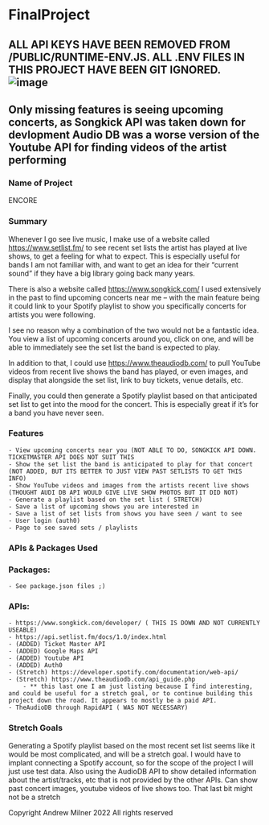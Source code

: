 # FinalProject
ALL API KEYS HAVE BEEN REMOVED FROM /PUBLIC/RUNTIME-ENV.JS. ALL .ENV FILES IN THIS PROJECT HAVE BEEN GIT IGNORED.
![image](https://user-images.githubusercontent.com/95140821/211231814-d5f6caff-73f1-4657-80c6-44ddd4dbf1a8.png)
-----------------------------------------------------------------------------------------------------------------
Only missing features is seeing upcoming concerts, as Songkick API was taken down for devlopment
Audio DB was a worse version of the Youtube API for finding videos of the artist performing
-----------------------------------------------------------------------------------------------------------------
### Name of Project
ENCORE
### Summary
Whenever I go see live music, I make use of a website called https://www.setlist.fm/ to see recent set lists the artist has played at live shows, to get a feeling for what to expect. This is especially useful for bands I am not familiar with, and want to get an idea for their “current sound” if they have a big library going back many years.

There is also a website called https://www.songkick.com/ I used extensively in the past to find upcoming concerts near me – with the main feature being it could link to your Spotify playlist to show you specifically concerts for artists you were following.

I see no reason why a combination of the two would not be a fantastic idea. You view a list of upcoming concerts around you, click on one, and will be able to immediately see the set list the band is expected to play.

In addition to that, I could use https://www.theaudiodb.com/ to pull YouTube videos from recent live shows the band has played, or even images, and display that alongside the set list, link to buy tickets, venue details, etc.

Finally, you could then generate a Spotify playlist based on that anticipated set list to get into the mood for the concert. This is especially great if it’s for a band you have never seen.
### Features
    - View upcoming concerts near you (NOT ABLE TO DO, SONGKICK API DOWN. TICKETMASTER API DOES NOT SUIT THIS
    - Show the set list the band is anticipated to play for that concert (NOT ADDED, BUT ITS BETTER TO JUST VIEW PAST SETLISTS TO GET THIS INFO)
    - Show YouTube videos and images from the artists recent live shows (THOUGHT AUDI DB API WOULD GIVE LIVE SHOW PHOTOS BUT IT DID NOT)
    - Generate a playlist based on the set list ( STRETCH)
    - Save a list of upcoming shows you are interested in
    - Save a list of set lists from shows you have seen / want to see
    - User login (auth0)
    - Page to see saved sets / playlists
### APIs & Packages Used
### Packages:
    - See package.json files ;)
### APIs: 
    - https://www.songkick.com/developer/ ( THIS IS DOWN AND NOT CURRENTLY USEABLE)
    - https://api.setlist.fm/docs/1.0/index.html
    - (ADDED) Ticket Master API
    - (ADDED) Google Maps API
    - (ADDED) Youtube API
    - (ADDED) Auth0
    - (Stretch) https://developer.spotify.com/documentation/web-api/
    - (Stretch) https://www.theaudiodb.com/api_guide.php
        - ** this last one I am just listing because I find interesting, and could be useful for a stretch goal, or to continue building this project down the road. It appears to mostly be a paid API.
    - TheAudioDB through RapidAPI ( WAS NOT NECESSARY)
   
  
### Stretch Goals
Generating a Spotify playlist based on the most recent set list seems like it would be most complicated, and will be a stretch goal. I would have to implant connecting a Spotify account, so for the scope of the project I will just use test data. Also using the AudioDB API to show detailed information about the artist/tracks, etc that is not provided by the other APIs. Can show past concert images, youtube videos of live shows too. That last bit might not be a stretch

Copyright Andrew Milner 2022 All rights reserved

